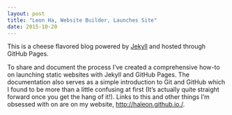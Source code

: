 ```yaml
---
layout: post
title: "Leon Ha, Website Builder, Launches Site"
date: 2015-10-20
---
```


This is a cheese flavored blog powered by [Jekyll](http://jekyllrb.com) and hosted through GitHub Pages.

To share and document the process I’ve created a comprehensive how-to on launching static websites with Jekyll and GitHub Pages. The documentation also serves as a simple introduction to Git and GitHub which I found to be more than a little confusing at first (It’s actually quite straight forward once you get the hang of it!). Links to this and other things I’m obsessed with on are on my website, http://haleon.github.io./.

